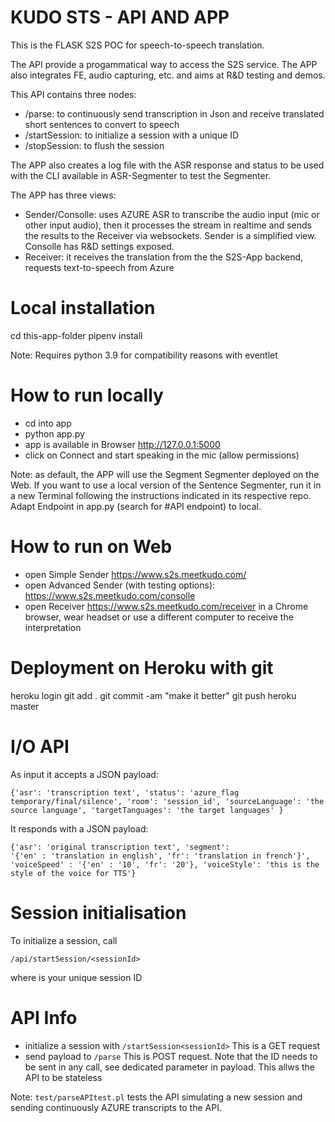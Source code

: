 # KUDO STS - API AND APP

This is the FLASK S2S POC for speech-to-speech translation. 

The API provide a progammatical way to access the S2S service. The APP also integrates FE, audio capturing, etc. and aims at R&D testing and demos.

This API contains three nodes:

- /parse: to continuously send transcription in Json and receive translated short sentences to convert to speech
- /startSession: to initialize a session with a unique ID
- /stopSession: to flush the session

The APP also creates a log file with the ASR response and status to be used with the CLI available in ASR-Segmenter to test the Segmenter.

The APP has three views:

- Sender/Consolle: uses AZURE ASR to transcribe the audio input (mic or other input audio), then it processes the stream in realtime and sends the results to the Receiver via websockets. Sender is a simplified view. Consolle has R&D settings exposed.
- Receiver: it receives the translation from the the S2S-App backend, requests text-to-speech from Azure

# Local installation

cd this-app-folder
pipenv install

Note: Requires python 3.9 for compatibility reasons with eventlet 

# How to run locally
- cd into app
- python app.py
- app is available in Browser http://127.0.0.1:5000
- click on Connect and start speaking in the mic (allow permissions)

Note: as default, the APP will use the Segment Segmenter deployed on the Web. If you want to use a local version of the Sentence Segmenter, run it in a new Terminal following the instructions indicated in its respective repo. Adapt Endpoint in app.py (search for #API endpoint) to local. 

# How to run on Web
- open Simple Sender https://www.s2s.meetkudo.com/
- open Advanced Sender (with testing options): https://www.s2s.meetkudo.com/consolle
- open Receiver https://www.s2s.meetkudo.com/receiver in a Chrome browser, wear headset or use a different computer to receive the interpretation

# Deployment on Heroku with git

heroku login
git add . 
git commit -am "make it better" 
git push heroku master

# I/O API

As input it accepts a JSON payload:
```
{'asr': 'transcription text', 'status': 'azure_flag 
temporary/final/silence', 'room': 'session_id', 'sourceLanguage': 'the 
source language', 'targetTanguages': 'the target languages' }
```

It responds with a JSON payload:
```
{'asr': 'original transcription text', 'segment': 
'{'en' : 'translation in english', 'fr': 'translation in french'}', 
'voiceSpeed' : '{'en' : '10', 'fr': '20'}, 'voiceStyle': 'this is the style of the voice for TTS'}
```

# Session initialisation

To initialize a session, call 

```
/api/startSession/<sessionId>
```

where <sessionId> is your unique session ID

# API Info

- initialize a session with ```/startSession<sessionId>```  This is a GET request 
- send payload to ```/parse``` This is POST request. Note that the ID needs to be sent in any call, see dedicated parameter in payload. This allws the API to be stateless

Note: ```test/parseAPItest.pl``` tests the API simulating a new session and sending continuously AZURE transcripts to the API.

 
